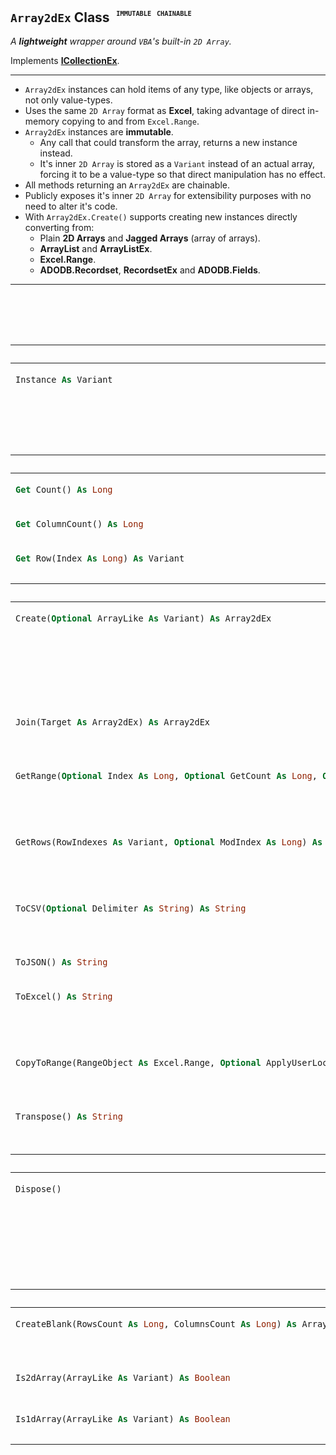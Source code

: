 ## **`Array2dEx` Class** <sup><sub><sup> &nbsp; <kbd><code>__IMMUTABLE__</code></kbd> &nbsp; <kbd><code>__CHAINABLE__</code></kbd></sup></sub></sup>

_A **lightweight** wrapper around `VBA`'s built-in `2D Array`._

Implements __[ICollectionEx](./ICollectionEx.md)__.

---

- `Array2dEx` instances can hold items of any type, like objects or arrays, not only value-types.
- Uses the same `2D Array` format as **Excel**, taking advantage of direct in-memory copying to and from `Excel.Range`.
- `Array2dEx` instances are __immutable__.
  - Any call that could transform the array, returns a new instance instead.
  - It's inner `2D Array` is stored as a `Variant` instead of an actual array, forcing it to be a value-type so that direct manipulation has no effect.
- All methods returning an `Array2dEx` are chainable.
- Publicly exposes it's inner `2D Array` for extensibility purposes with no need to alter it's code.
- With `Array2dEx.Create()` supports creating new instances directly converting from:
  - Plain **2D Arrays** and **Jagged Arrays** (array of arrays).
  - **ArrayList** and **ArrayListEx**.
  - **Excel.Range**.
  - **ADODB.Recordset**, **RecordsetEx** and **ADODB.Fields**.

---

<table width="100%"><caption>

### **`Array2dEx` API**  
</caption>
<thead><tr><th colspan="2">FIELDS</th></tr></thead>
<tbody>


<tr><td align="left" valign="top">

```vb
Instance As Variant
```
</td><td align="left" valign="top">
The <code>2D Array</code> wrapped by this <code>Array2dEx</code> instance.<br/>
<code>VBA</code> <code>Array</code>s are always passed <em>by reference</em> but <code>Array2dEx</code> stores it as a <code>Variant</code> value instead, so direct manipulation of this array has no effect.
</td></tr>

</tbody>


<thead><tr><th colspan="2">PROPERTIES</th></tr></thead>
<tbody>


<tr><td align="left" valign="top">

```vb
Get Count() As Long
```
</td><td align="left" valign="top">
Gets the number of rows in this collection.
</td></tr>


<tr><td align="left" valign="top">

```vb
Get ColumnCount() As Long
```
</td><td align="left" valign="top">
Gets the number of columns in this collection.
</td></tr>


<tr><td align="left" valign="top">

```vb
Get Row(Index As Long) As Variant
```
</td><td align="left" valign="top">
Gets an <code>Array</code> containing all the values at the specified row <code>Index</code>. 
</td></tr>


</tbody>



<thead><tr><th colspan="2">FUNCTIONS</th></tr></thead>
<tbody>


<tr><td align="left" valign="top">

```vb
Create(Optional ArrayLike As Variant) As Array2dEx
```
</td><td align="left" valign="top">
When no parameter is provided, returns a new <code>Array2dEx</code> empty instance.
<br/>
Otherwise, returns a new instance containing the values obtained by converting the provided <code>ArrayLike</code> to a <code>2D Array</code>.
</td></tr>


<tr><td align="left" valign="top">

```vb
Join(Target As Array2dEx) As Array2dEx
```
</td><td align="left" valign="top">
Concatenates all elements of another <code>Array2dEx</code> instance as additional columns into a new <code>Array2dEx</code> instance.
</td></tr>


<tr><td align="left" valign="top">

```vb
GetRange(Optional Index As Long, Optional GetCount As Long, Optional ColumnIndexes As Variant) As Array2dEx
```
</td><td align="left" valign="top">
Returns a new <code>Array2dEx</code> instance which represents a subset of rows and/or columns from this instance.
<details><summary><code>PARAMETERS</code></summary><ul>
<li><kbd>Index</kbd> → Index of the first row to include in the subset.
<br/>Default value: <code>0</code></li>
<li><kbd>GetCount</kbd> → The number of rows to include in the subset.
<br/>Default value: Count of remaining rows, starting at <code>Index</code>.</li>
<li><kbd>ColumnIndexes</kbd> → An <code>Array</code> of column indices to include in the subset, or <code>Empty</code>.
<br/>Default value: <code>Empty</code> (All columns)</li>
</ul></details>
</td></tr>


<tr><td align="left" valign="top">

```vb
GetRows(RowIndexes As Variant, Optional ModIndex As Long) As Array2dEx
```
</td><td align="left" valign="top">
Returns a new <code>Array2dEx</code> instance containing only those rows specified in the <code>RowIndexes</code> array.
<details><summary><code>PARAMETERS</code></summary><ul>
<li><kbd>RowIndexes</kbd> → An <code>Array</code> of row indices.</li>
<li><kbd>ModIndex</kbd> → A signed integer to shift values in the <code>RowIndexes</code> array.
<br/>Default value: <code>0</code></li>
</ul></details>
</td></tr>


<tr><td align="left" valign="top">

```vb
ToCSV(Optional Delimiter As String) As String
```
</td><td align="left" valign="top">
Returns a <code>String</code> representing this instance in <code>CSV</code>-style format.
<details><summary><code>PARAMETERS</code></summary><ul>
<li><kbd>Delimiter</kbd> → Character <code>String</code> used as delimiter between row values.<br/>Default value: <code>","</code></li>
</ul></details>
</td></tr>


<tr><td align="left" valign="top">

```vb
ToJSON() As String
```
</td><td align="left" valign="top">
Returns a <code>String</code> representing this instance in <code>JSON</code> format.
</td></tr>


<tr><td align="left" valign="top">

```vb
ToExcel() As String
```
</td><td align="left" valign="top">
Provides a simple way of direct copy-paste to an <code>Excel</code> document. <em>@see: <code>FileSystemLib.SystemClipboard</code>.</em>
<br/>Same as <code>.ToCSV(vbTab)</code>.
</td></tr>


<tr><td align="left" valign="top">

```vb
CopyToRange(RangeObject As Excel.Range, Optional ApplyUserLocale As Boolean) As Array2dEx
```
</td><td align="left" valign="top">
Copies all elements from this instance to the provided <code>Excel.Range</code> object.
<details><summary><code>PARAMETERS</code></summary><ul>
<li><kbd>RangeObject</kbd> → Target <code>Excel.Range</code> object.</li>
<li><kbd>ApplyUserLocale</kbd> → When <code>True</code>, copies the array of values directly to <code>Range.FormulaR1C1Local</code> instead of <code>Range.Value</code>.
<br/>Default value: <code>True</code></li>
</ul></details>
</td></tr>


<tr><td align="left" valign="top">

```vb
Transpose() As String
```
</td><td align="left" valign="top">
Returns the transposed values in a new <code>Array2dEx</code> instance. Rows become columns, columns become rows.
</td></tr>


</tbody>


<thead><tr><th colspan="2">PROCEDURES</th></tr></thead>
<tbody>


<tr><td align="left" valign="top">

```vb
Dispose()
```
</td><td align="left" valign="top">
Tells <code>Array2dEx</code> that this instance won't be needed anymore and it can be safely disposed.
<br/>
<em>This shouldn't be necessary in most cases since all objects are automatically destroyed when there's nothing referencing them.</em>
</td></tr>


</tbody>


<thead><tr><th colspan="2">STATIC</th></tr></thead>
<tbody>


<tr><td align="left" valign="top">

```vb
CreateBlank(RowsCount As Long, ColumnsCount As Long) As Array2dEx
```
</td><td align="left" valign="top">
Returns a new <code>Array2dEx</code> instance with the specified number of rows and columns, containing <code>Empty</code> values.
</td></tr>


<tr><td align="left" valign="top">

```vb
Is2dArray(ArrayLike As Variant) As Boolean
```
</td><td align="left" valign="top">
Returns whether the provided <code>ArrayLike</code> is a plain <code>2D Array</code> or not.
</td></tr>


<tr><td align="left" valign="top">

```vb
Is1dArray(ArrayLike As Variant) As Boolean
```
</td><td align="left" valign="top">
Returns whether the provided <code>ArrayLike</code> is a plain <code>1D Array</code> or not.
</td></tr>


</tbody>

</table>




